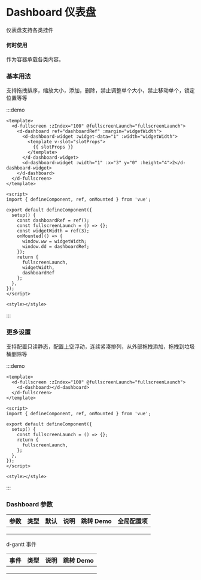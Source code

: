 # Dashboard 仪表盘

仪表盘支持各类挂件

#### 何时使用

作为容器承载各类内容。

### 基本用法

支持拖拽排序，缩放大小，添加，删除，禁止调整单个大小，禁止移动单个，锁定位置等等

:::demo

```vue
<template>
  <d-fullscreen :zIndex="100" @fullscreenLaunch="fullscreenLaunch">
    <d-dashboard ref="dashboardRef" :margin="widgetWidth">
      <d-dashboard-widget :widget-data="1" :width="widgetWidth">
        <template v-slot="slotProps">
          {{ slotProps }}
        </template>
      </d-dashboard-widget>
      <d-dashboard-widget :width="1" :x="3" y="0" :height="4">2</d-dashboard-widget>
    </d-dashboard>
  </d-fullscreen>
</template>

<script>
import { defineComponent, ref, onMounted } from 'vue';

export default defineComponent({
  setup() {
    const dashboardRef = ref();
    const fullscreenLaunch = () => {};
    const widgetWidth = ref(3);
    onMounted(() => {
      window.ww = widgetWidth;
      window.dd = dashboardRef;
    });
    return {
      fullscreenLaunch,
      widgetWidth,
      dashboardRef
    };
  },
});
</script>

<style></style>
```

:::

### 更多设置

支持配置只读静态，配置上空浮动，连续紧凑排列，从外部拖拽添加，拖拽到垃圾桶删除等

:::demo

```vue
<template>
  <d-fullscreen :zIndex="100" @fullscreenLaunch="fullscreenLaunch">
    <d-dashboard></d-dashboard>
  </d-fullscreen>
</template>

<script>
import { defineComponent, ref, onMounted } from 'vue';

export default defineComponent({
  setup() {
    const fullscreenLaunch = () => {};
    return {
      fullscreenLaunch,
    };
  },
});
</script>

<style></style>
```

:::

### Dashboard 参数

| 参数 | 类型 | 默认 | 说明 | 跳转 Demo | 全局配置项 |
| ---- | ---- | ---- | ---- | --------- | ---------- |
|      |      |      |      |           |            |
|      |      |      |      |           |            |
|      |      |      |      |           |            |

d-gantt 事件

| 事件 | 类型 | 说明 | 跳转 Demo |
| ---- | ---- | ---- | --------- |
|      |      |      |           |
|      |      |      |           |
|      |      |      |           |
